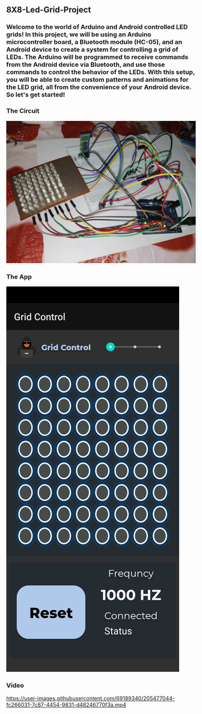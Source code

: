 ## 8X8-Led-Grid-Project
### Welcome to the world of Arduino and Android controlled LED grids! In this project, we will be using an Arduino microcontroller board, a Bluetooth module (HC-05), and an Android device to create a system for controlling a grid of LEDs. The Arduino will be programmed to receive commands from the Android device via Bluetooth, and use those commands to control the behavior of the LEDs. With this setup, you will be able to create custom patterns and animations for the LED grid, all from the convenience of your Android device. So let's get started!
### The Circuit
![alt text](https://github.com/abhiknack/8X8-Led-Grid-Project/blob/main/Gallery/project.jpeg?raw=true)
### The App
![alt text](https://github.com/abhiknack/8X8-Led-Grid-Project/blob/main/Gallery/app.jpeg?raw=true)

### Video
https://user-images.githubusercontent.com/69189340/205477044-fc266031-7c87-4454-9831-d48246770f3a.mp4
